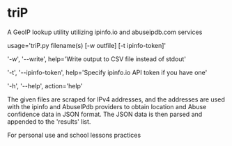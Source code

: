 # triP
A GeoIP lookup utility utilizing ipinfo.io and abuseipdb.com services

usage='triP.py filename(s) [-w outfile] [-t ipinfo-token]'

'-w', '--write', help='Write output to CSV file instead of stdout'

'-t', '--ipinfo-token', help='Specify ipinfo.io API token if you have one'

'-h', '--help', action='help'


The given files are scraped for IPv4 addresses, and the addresses are used
with the ipinfo and AbuseIPdb providers to obtain location and Abuse confidence data in JSON format.
The JSON data is then parsed and appended to the 'results' list.

For personal use and school lessons practices

